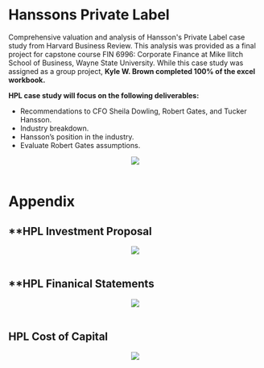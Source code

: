 # **Hanssons Private Label**
Comprehensive valuation and analysis of Hansson's Private Label case study from Harvard Business Review. This analysis was provided as a final project for capstone course FIN 6996: Corporate Finance at Mike Ilitch School of Business, Wayne State University. While this case study was assigned as a group project, **Kyle W. Brown completed 100% of the excel workbook.**   

**HPL case study will focus on the following deliverables:**

* Recommendations to CFO Sheila Dowling, Robert Gates, and Tucker Hansson.
* Industry breakdown.
* Hansson’s position in the industry.
* Evaluate Robert Gates assumptions.


<div align="center">
  <img src="https://github.com/kyle-w-brown/Hanssons-Private-Label/blob/master/Images/HPL.PNG"><br><br>
</div>


# **Appendix**


## **HPL Investment Proposal
<div align="center">
  <img src="https://github.com/kyle-w-brown/Hanssons-Private-Label/blob/master/Images/HPL-investment_proposal.PNG"><br><br>
</div>

## **HPL Finanical Statements 

<div align="center">
  <img src="https://github.com/kyle-w-brown/Hanssons-Private-Label/blob/master/Images/HPL-financial-statements.PNG"><br><br>
</div>

## **HPL Cost of Capital**

<div align="center">
  <img src="https://github.com/kyle-w-brown/Hanssons-Private-Label/blob/master/Images/HPL-cost-of-capital.PNG"><br><br>
</div>
